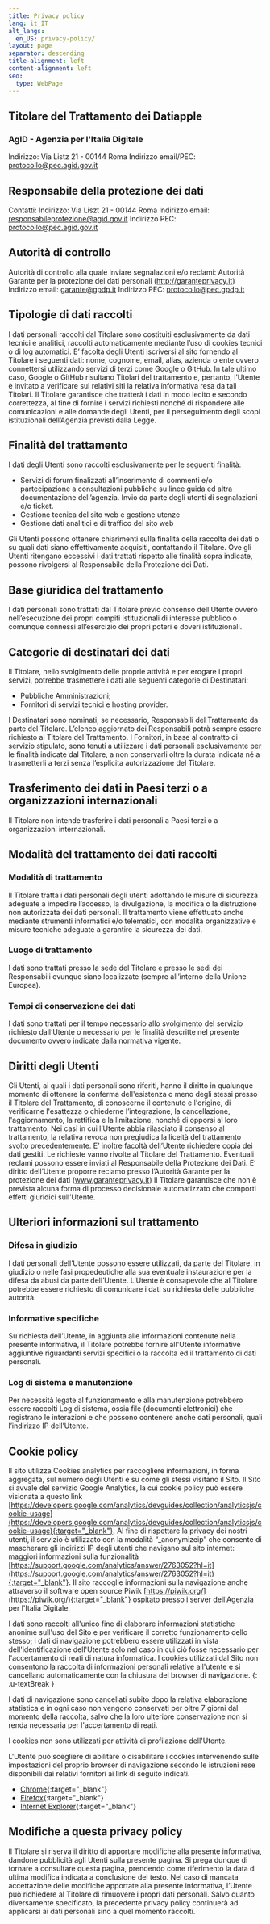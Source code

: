 ```yaml
---
title: Privacy policy
lang: it_IT
alt_langs:
  en_US: privacy-policy/
layout: page
separator: descending
title-alignment: left
content-alignment: left
seo:
  type: WebPage
---
```

## Titolare del Trattamento dei Datiapple
### AgID - Agenzia per l'Italia Digitale
Indirizzo: Via Listz 21 - 00144 Roma
Indirizzo email/PEC: protocollo@pec.agid.gov.it

## Responsabile della protezione dei dati
Contatti:
Indirizzo: Via Liszt 21 - 00144 Roma
Indirizzo email: responsabileprotezione@agid.gov.it
Indirizzo PEC: protocollo@pec.agid.gov.it

## Autorità di controllo
Autorità di controllo alla quale inviare segnalazioni e/o reclami:
Autorità Garante per la protezione dei dati personali (http://garanteprivacy.it)
Indirizzo email: garante@gpdp.it
Indirizzo PEC: protocollo@pec.gpdp.it

## Tipologie di dati raccolti
I dati personali raccolti dal Titolare sono costituiti esclusivamente da dati tecnici e analitici, raccolti automaticamente mediante l’uso di cookies tecnici o di log automatici.
E’ facoltà degli Utenti iscriversi al sito fornendo al Titolare i seguenti dati: nome, cognome, email, alias, azienda o ente ovvero connettersi utilizzando servizi di terzi come Google o GitHub. 
In tale ultimo caso, Google o GitHub risultano Titolari del trattamento e, pertanto, l’Utente è invitato a verificare sui relativi siti la relativa informativa resa da tali Titolari.
Il Titolare garantisce che tratterà i dati in modo lecito e secondo correttezza, al fine di fornire i servizi richiesti nonché di rispondere alle comunicazioni e alle domande degli Utenti, per il perseguimento degli scopi istituzionali dell’Agenzia previsti dalla Legge.

## Finalità del trattamento
I dati degli Utenti sono raccolti esclusivamente per le seguenti finalità:
- Servizi di forum finalizzati all’inserimento di commenti e/o partecipazione a consultazioni pubbliche su linee guida ed altra documentazione dell’agenzia. Invio da parte degli utenti di segnalazioni e/o ticket.
- Gestione tecnica del sito web e gestione utenze
- Gestione dati analitici e di traffico del sito web

Gli Utenti possono ottenere chiarimenti sulla finalità della raccolta dei dati o su quali dati siano effettivamente acquisiti, contattando il Titolare. 
Ove gli Utenti ritengano eccessivi i dati trattati rispetto alle finalità sopra indicate, possono rivolgersi al Responsabile della Protezione dei Dati.

## Base giuridica del trattamento
I dati personali sono trattati dal Titolare previo consenso dell’Utente ovvero nell’esecuzione dei propri compiti istituzionali di interesse pubblico o comunque connessi all’esercizio dei propri poteri e doveri istituzionali.

## Categorie di destinatari dei dati 
Il Titolare, nello svolgimento delle proprie attività e per erogare i propri servizi, potrebbe trasmettere i dati alle seguenti categorie di Destinatari:
- Pubbliche Amministrazioni;
- Fornitori di servizi tecnici e hosting provider. 

I Destinatari sono nominati, se necessario, Responsabili del Trattamento da parte del Titolare. L’elenco aggiornato dei Responsabili potrà sempre essere richiesto al Titolare del Trattamento.
I Fornitori, in base al contratto di servizio stipulato, sono tenuti a utilizzare i dati personali esclusivamente per le finalità indicate dal Titolare, a non conservarli oltre la durata indicata né a trasmetterli a terzi senza l’esplicita autorizzazione del Titolare. 

## Trasferimento dei dati in Paesi terzi o a organizzazioni internazionali
Il Titolare non intende trasferire i dati personali a Paesi terzi o a organizzazioni internazionali. 

## Modalità del trattamento dei dati raccolti
### Modalità di trattamento
Il Titolare tratta i dati personali degli utenti adottando le misure di sicurezza adeguate a impedire l’accesso, la divulgazione, la modifica o la distruzione non autorizzata dei dati personali. Il trattamento viene effettuato anche mediante strumenti informatici e/o telematici, con modalità organizzative e misure tecniche adeguate a garantire la sicurezza dei dati. 
### Luogo di trattamento
I dati sono trattati presso la sede del Titolare e presso le sedi dei Responsabili ovunque siano localizzate (sempre all’interno della Unione Europea). 
### Tempi di conservazione dei dati
I dati sono trattati per il tempo necessario allo svolgimento del servizio richiesto dall’Utente o necessario per le finalità descritte nel presente documento ovvero indicate dalla normativa vigente.

## Diritti degli Utenti 
Gli Utenti, ai quali i dati personali sono riferiti, hanno il diritto in qualunque momento di ottenere la conferma dell'esistenza o meno degli stessi presso il Titolare del Trattamento, di conoscerne il contenuto e l'origine, di verificarne l'esattezza o chiederne l’integrazione, la cancellazione, l'aggiornamento, la rettifica e la limitazione, nonché di opporsi al loro trattamento. 
Nei casi in cui l’Utente abbia rilasciato il consenso al trattamento, la relativa revoca non pregiudica la liceità del trattamento svolto precedentemente. 
E’ inoltre facoltà dell’Utente richiedere copia dei dati gestiti. Le richieste vanno rivolte al Titolare del Trattamento. 
Eventuali reclami possono essere inviati al Responsabile della Protezione dei Dati.
E’ diritto dell’Utente proporre reclamo presso l’Autorità Garante per la protezione dei dati (www.garanteprivacy.it)
Il Titolare garantisce che non è prevista alcuna forma di processo decisionale automatizzato che comporti effetti giuridici sull’Utente. 

## Ulteriori informazioni sul trattamento
### Difesa in giudizio
I dati personali dell’Utente possono essere utilizzati, da parte del Titolare, in giudizio o nelle fasi propedeutiche alla sua eventuale instaurazione per la difesa da abusi da parte dell’Utente.
L’Utente è consapevole che al Titolare potrebbe essere richiesto di comunicare i dati su richiesta delle pubbliche autorità.
### Informative specifiche
Su richiesta dell’Utente, in aggiunta alle informazioni contenute nella presente informativa, il Titolare potrebbe fornire all'Utente informative aggiuntive riguardanti servizi specifici o la raccolta ed il trattamento di dati personali.
### Log di sistema e manutenzione
Per necessità legate al funzionamento e alla manutenzione potrebbero essere raccolti Log di sistema, ossia file (documenti elettronici) che registrano le interazioni e che possono contenere anche dati personali, quali l’indirizzo IP dell’Utente. 

## Cookie policy
Il sito utilizza Cookies analytics per raccogliere informazioni, in forma aggregata, sul numero degli Utenti e su come gli stessi visitano il Sito. Il Sito si avvale del servizio Google Analytics, la cui cookie policy può essere visionata a questo link [https://developers.google.com/analytics/devguides/collection/analyticsjs/cookie-usage](https://developers.google.com/analytics/devguides/collection/analyticsjs/cookie-usage){:target="_blank"}. Al fine di rispettare la privacy dei nostri utenti, il servizio è utilizzato con la modalità “_anonymizeip” che consente di mascherare gli indirizzi IP degli utenti che navigano sul sito internet: maggiori informazioni sulla funzionalità [https://support.google.com/analytics/answer/2763052?hl=it](https://support.google.com/analytics/answer/2763052?hl=it){:target="_blank"}. Il sito raccoglie informazioni sulla navigazione anche attraverso il software open source Piwik [https://piwik.org/](https://piwik.org/){:target="_blank"} ospitato presso i server dell'Agenzia per l'Italia Digitale.

I dati sono raccolti all'unico fine di elaborare informazioni statistiche anonime sull'uso del Sito e per verificare il corretto funzionamento dello stesso; i dati di navigazione potrebbero essere utilizzati in vista dell'identificazione dell'Utente solo nel caso in cui ciò fosse necessario per l'accertamento di reati di natura informatica. I cookies utilizzati dal Sito non consentono la raccolta di informazioni personali relative all'utente e si cancellano automaticamente con la chiusura del browser di navigazione.
{: .u-textBreak }

I dati di navigazione sono cancellati subito dopo la relativa elaborazione statistica e in ogni caso non vengono conservati per oltre 7 giorni dal momento della raccolta, salvo che la loro ulteriore conservazione non si renda necessaria per l'accertamento di reati.

I cookies non sono utilizzati per attività di profilazione dell'Utente.

L'Utente può scegliere di abilitare o disabilitare i cookies intervenendo sulle impostazioni del proprio browser di navigazione secondo le istruzioni rese disponibili dai relativi fornitori ai link di seguito indicati.
- [Chrome](https://support.google.com/chrome/answer/95647?co=GENIE.Platform%3DDesktop&hl=it){:target="_blank"}
- [Firefox](https://support.mozilla.org/it/kb/Attivare%20e%20disattivare%20i%20cookie){:target="_blank"}
- [Internet Explorer](https://support.microsoft.com/it-it/help/17442/windows-internet-explorer-delete-manage-cookies){:target="_blank"}

## Modifiche a questa privacy policy 
Il Titolare si riserva il diritto di apportare modifiche alla presente informativa, dandone pubblicità agli Utenti sulla presente pagina. Si prega dunque di tornare a consultare questa pagina, prendendo come riferimento la data di ultima modifica indicata a conclusione del testo. 
Nel caso di mancata accettazione delle modifiche apportate alla presente informativa, l’Utente può richiedere al Titolare di rimuovere i propri dati personali. Salvo quanto diversamente specificato, la precedente privacy policy continuerà ad applicarsi ai dati personali sino a quel momento raccolti.
